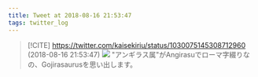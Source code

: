 ```yaml
---
title: Tweet at 2018-08-16 21:53:47
tags: twitter_log
---
```


> [!CITE] https://twitter.com/kaisekiriu/status/1030075145308712960 (2018-08-16 21:53:47)
> ![](https://twitter.com/kaisekiriu/status/1030075145308712960)
> "アンギラス属"がAngirasuでローマ字綴りなの、Gojirasaurusを思い出します。
